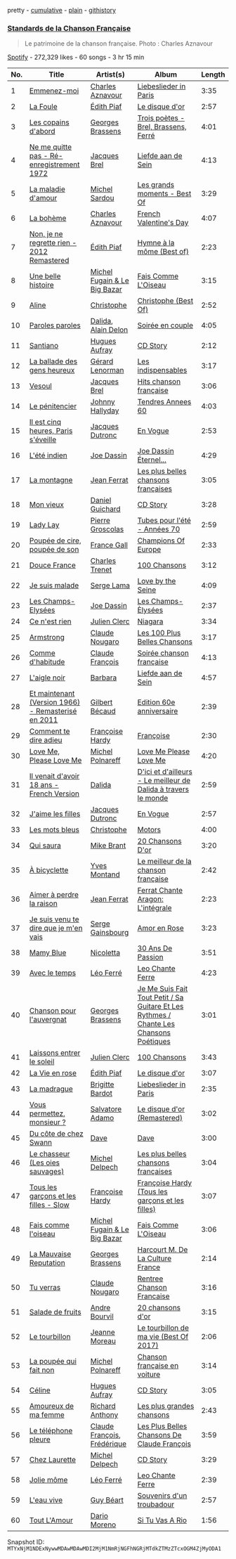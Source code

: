 pretty - [cumulative](/playlists/cumulative/37i9dQZF1DWTypZHlgEy1G.md) - [plain](/playlists/plain/37i9dQZF1DWTypZHlgEy1G) - [githistory](https://github.githistory.xyz/mackorone/spotify-playlist-archive/blob/main/playlists/plain/37i9dQZF1DWTypZHlgEy1G)

### [Standards de la Chanson Française](https://open.spotify.com/playlist/37i9dQZF1DWTypZHlgEy1G)

> Le patrimoine de la chanson française\. Photo : Charles Aznavour

[Spotify](https://open.spotify.com/user/spotify) - 272,329 likes - 60 songs - 3 hr 15 min

| No. | Title | Artist(s) | Album | Length |
|---|---|---|---|---|
| 1 | [Emmenez\-moi](https://open.spotify.com/track/3K0YkxwQ1YMI8hykY1pQeH) | [Charles Aznavour](https://open.spotify.com/artist/2hgP9Ap2tc10R5jrQaEpMT) | [Liebeslieder in Paris](https://open.spotify.com/album/1brB2FXR4rjxbGr4iUCsOB) | 3:35 |
| 2 | [La Foule](https://open.spotify.com/track/4cg3WJEKeNPIBxLv0R1hU5) | [Édith Piaf](https://open.spotify.com/artist/1WPcVNert9hn7mHsPKDn7j) | [Le disque d'or](https://open.spotify.com/album/7Dvjf9rOxGq28HOTSM9Thm) | 2:57 |
| 3 | [Les copains d'abord](https://open.spotify.com/track/0lSIenblkG62s3Dn5F39sw) | [Georges Brassens](https://open.spotify.com/artist/5UWyW1PcEM8coxeqg3RIHr) | [Trois poètes \- Brel, Brassens, Ferré](https://open.spotify.com/album/2QWPQecqQseDhq2kg2t7u2) | 4:01 |
| 4 | [Ne me quitte pas \- Ré\-enregistrement 1972](https://open.spotify.com/track/2H77oG552Yaed5Muyb4QmU) | [Jacques Brel](https://open.spotify.com/artist/4RN2vlFWepLa46qQIU2PHs) | [Liefde aan de Sein](https://open.spotify.com/album/46kE3wBimtaWT8ZdFZMQhy) | 4:13 |
| 5 | [La maladie d'amour](https://open.spotify.com/track/4FVySOaDNqzfuLulRx8EzB) | [Michel Sardou](https://open.spotify.com/artist/0krCd0zVANPv9ryri4T0TO) | [Les grands moments \- Best Of](https://open.spotify.com/album/5dcbZARrQNS1v0rERpLvYy) | 3:29 |
| 6 | [La bohème](https://open.spotify.com/track/5j2Qx8BIDeYehq2u4MtENU) | [Charles Aznavour](https://open.spotify.com/artist/2hgP9Ap2tc10R5jrQaEpMT) | [French Valentine's Day](https://open.spotify.com/album/2EXRbpxMpmkayR5wvAXLh8) | 4:07 |
| 7 | [Non, je ne regrette rien \- 2012 Remastered](https://open.spotify.com/track/6MqxXla8FnO99tgQ9vUHGd) | [Édith Piaf](https://open.spotify.com/artist/1WPcVNert9hn7mHsPKDn7j) | [Hymne à la môme \(Best of\)](https://open.spotify.com/album/02JgvxWwBVPdSqZv5otEJy) | 2:23 |
| 8 | [Une belle histoire](https://open.spotify.com/track/1GdtMDRiaF1EnG2LJpELme) | [Michel Fugain & Le Big Bazar](https://open.spotify.com/artist/5KnLt0VENhwsfmQL3y2nsY) | [Fais Comme L'Oiseau](https://open.spotify.com/album/6u9tEKSghovMOBy9rwTMLn) | 3:15 |
| 9 | [Aline](https://open.spotify.com/track/1OisFIFtnPSR2OkuExhZCv) | [Christophe](https://open.spotify.com/artist/6MmRTVIPIe35OsFqWgRKQJ) | [Christophe \(Best Of\)](https://open.spotify.com/album/152egp6n6k1lD6vyGbApc8) | 2:52 |
| 10 | [Paroles paroles](https://open.spotify.com/track/6TQwGGVZgUnUGjIWnNLPyJ) | [Dalida](https://open.spotify.com/artist/04aQfpx1U1WQEJkrvGs4ig), [Alain Delon](https://open.spotify.com/artist/2e1aRMKieswINolf49MzQ8) | [Soirée en couple](https://open.spotify.com/album/2ztZc25tAbPm2gXEx4rFL4) | 4:05 |
| 11 | [Santiano](https://open.spotify.com/track/3oT7Nr3AySJBuHhwbI2zia) | [Hugues Aufray](https://open.spotify.com/artist/6TOGbRYHQizlf3adIyugol) | [CD Story](https://open.spotify.com/album/3kWiseg5CTaGdHbj5dPiXJ) | 2:12 |
| 12 | [La ballade des gens heureux](https://open.spotify.com/track/2I69iebe4CftqShXyRoIZh) | [Gérard Lenorman](https://open.spotify.com/artist/5yyYswdvKadmf03amOvBDx) | [Les indispensables](https://open.spotify.com/album/5kDBB1VYkmUQdxVlAAuIUB) | 3:17 |
| 13 | [Vesoul](https://open.spotify.com/track/10R5igl5zOKKH7ipqjhakv) | [Jacques Brel](https://open.spotify.com/artist/4RN2vlFWepLa46qQIU2PHs) | [Hits chanson française](https://open.spotify.com/album/3skN1JzAWSzzeeXe6Kxvna) | 3:06 |
| 14 | [Le pénitencier](https://open.spotify.com/track/1Zu1P58I4KcKG1I9oWAImT) | [Johnny Hallyday](https://open.spotify.com/artist/2HALYSe657tNJ1iKVXP2xA) | [Tendres Annees 60](https://open.spotify.com/album/57sYShGrYWTmNO2RJp8DNF) | 4:03 |
| 15 | [Il est cinq heures, Paris s'éveille](https://open.spotify.com/track/1Gw2viJ4XE9hylW4ujtNef) | [Jacques Dutronc](https://open.spotify.com/artist/3ayds6VIVBx3CU5NSNCDbq) | [En Vogue](https://open.spotify.com/album/2nGL73TqdduRKepdcwJvdm) | 2:53 |
| 16 | [L'été indien](https://open.spotify.com/track/7BNeFchpHDCWYSUV4hfU89) | [Joe Dassin](https://open.spotify.com/artist/64LCTpIu9Iji2EPaxxPpxF) | [Joe Dassin Éternel...](https://open.spotify.com/album/3BRgfYZqKjLoqmEt1jZSHa) | 4:29 |
| 17 | [La montagne](https://open.spotify.com/track/6oSUgeameHNriqBxc5OT6r) | [Jean Ferrat](https://open.spotify.com/artist/4GAdDePOvBsOl3n3nVHWpt) | [Les plus belles chansons françaises](https://open.spotify.com/album/1FGF4A3hrzH1YBHTNoVKrU) | 3:05 |
| 18 | [Mon vieux](https://open.spotify.com/track/0BRnXs3uLJF2YVt3giM3S7) | [Daniel Guichard](https://open.spotify.com/artist/0lFr08kPxkwkXfsrHSmPvs) | [CD Story](https://open.spotify.com/album/46GKFEQCo19hb1wwEXuZXT) | 3:28 |
| 19 | [Lady Lay](https://open.spotify.com/track/4kTKQ2FbaxBbxwITd6TbtL) | [Pierre Groscolas](https://open.spotify.com/artist/3RAqlLiVsYkndio9mey84r) | [Tubes pour l'été \- Années 70](https://open.spotify.com/album/72gzaVqKPQ0n1lVwPm8lnu) | 2:59 |
| 20 | [Poupée de cire, poupée de son](https://open.spotify.com/track/46Lyf9Cur09tBVBVA8GMKt) | [France Gall](https://open.spotify.com/artist/22HVxZPA6UhBp8wahxDA6I) | [Champions Of Europe](https://open.spotify.com/album/4Qjpudb7cTQe7BM6UxuHTu) | 2:33 |
| 21 | [Douce France](https://open.spotify.com/track/6FzQAOk2eoaAxUwUFCmXTs) | [Charles Trenet](https://open.spotify.com/artist/4a16JEaHldo5vZuRojtGTZ) | [100 Chansons](https://open.spotify.com/album/73AQ07q3k7WBBHGvVkerd5) | 3:12 |
| 22 | [Je suis malade](https://open.spotify.com/track/62GT0wOiBHAQroGSfDBpMi) | [Serge Lama](https://open.spotify.com/artist/3fR5PRhFohNbxEXDE69pUz) | [Love by the Seine](https://open.spotify.com/album/7zlEGEDe3mOKBYnl3r3wYV) | 4:09 |
| 23 | [Les Champs\-Elysées](https://open.spotify.com/track/4VWbPQUPvLes814r6T11Jz) | [Joe Dassin](https://open.spotify.com/artist/64LCTpIu9Iji2EPaxxPpxF) | [Les Champs\-Èlysées](https://open.spotify.com/album/70VszGJ7SagYgjotM7zvrX) | 2:37 |
| 24 | [Ce n'est rien](https://open.spotify.com/track/0klbnFP6UwMYpUuKjhleKT) | [Julien Clerc](https://open.spotify.com/artist/7gVzeNvBbUpj6PXX5ekCMs) | [Niagara](https://open.spotify.com/album/4PXN6s7jgy76nUzLdPFGvU) | 3:34 |
| 25 | [Armstrong](https://open.spotify.com/track/7GmzPSKSRY0LSBKjGrB18D) | [Claude Nougaro](https://open.spotify.com/artist/115Iq0OjPxUUyWOIiF2pIR) | [Les 100 Plus Belles Chansons](https://open.spotify.com/album/2QHxbssWCKeH0fC0dxBYr1) | 3:17 |
| 26 | [Comme d'habitude](https://open.spotify.com/track/3xYrSVhQgyMqoiEgMUQxfl) | [Claude François](https://open.spotify.com/artist/0P2p1bqVyP2EgqubwjTBUJ) | [Soirée chanson française](https://open.spotify.com/album/36nMIfsZEwbs9XbaH0sCZ7) | 4:13 |
| 27 | [L'aigle noir](https://open.spotify.com/track/6BUmAt5KqUCN74bgXzzrAK) | [Barbara](https://open.spotify.com/artist/4TNiKyCX2oCvdo1sTgHcRw) | [Liefde aan de Sein](https://open.spotify.com/album/46kE3wBimtaWT8ZdFZMQhy) | 4:57 |
| 28 | [Et maintenant \(Version 1966\) \- Remasterisé en 2011](https://open.spotify.com/track/5z3LJpwfI91bj3ogU8l0sk) | [Gilbert Bécaud](https://open.spotify.com/artist/31GFatrHl2ijnS4ZAWA9s0) | [Edition 60e anniversaire](https://open.spotify.com/album/50RvSoNqk5x7zFROrImpIL) | 2:39 |
| 29 | [Comment te dire adieu](https://open.spotify.com/track/1FTq8M2gKNcphtOGBkZbYB) | [Françoise Hardy](https://open.spotify.com/artist/7x3f7c0fBanNlQwpx1255g) | [Françoise](https://open.spotify.com/album/2zGDla1tF61JR61YYdGCby) | 2:30 |
| 30 | [Love Me, Please Love Me](https://open.spotify.com/track/2edyuIOPsZrZLBwnsC1u80) | [Michel Polnareff](https://open.spotify.com/artist/7aKldvGENbL4bj8TCWHuhT) | [Love Me Please Love Me](https://open.spotify.com/album/68clUJF0fZaWSdmcBYKxGH) | 4:20 |
| 31 | [Il venait d'avoir 18 ans \- French Version](https://open.spotify.com/track/0rqikbE6dfd6R8rcR29KJO) | [Dalida](https://open.spotify.com/artist/04aQfpx1U1WQEJkrvGs4ig) | [D'ici et d'ailleurs \- Le meilleur de Dalida à travers le monde](https://open.spotify.com/album/4N8rDc5TXbGctoRkzo9ByU) | 2:59 |
| 32 | [J'aime les filles](https://open.spotify.com/track/196fYCjVMKAQb8uwOWxpUo) | [Jacques Dutronc](https://open.spotify.com/artist/3ayds6VIVBx3CU5NSNCDbq) | [En Vogue](https://open.spotify.com/album/2nGL73TqdduRKepdcwJvdm) | 2:57 |
| 33 | [Les mots bleus](https://open.spotify.com/track/2VQz34Np2ThgYCSrxuDbim) | [Christophe](https://open.spotify.com/artist/6MmRTVIPIe35OsFqWgRKQJ) | [Motors](https://open.spotify.com/album/0HC26Yf2KwkHEheov2DodC) | 4:00 |
| 34 | [Qui saura](https://open.spotify.com/track/3A3LBrCEXGcyUPPBjuaNKl) | [Mike Brant](https://open.spotify.com/artist/1u9tovPnCMYuZiV3EMZqDV) | [20 Chansons D'or](https://open.spotify.com/album/6noK3tB0B6nRxFc4tFcF8h) | 3:20 |
| 35 | [À bicyclette](https://open.spotify.com/track/1TDSN9slx1Js9HNy0lReG0) | [Yves Montand](https://open.spotify.com/artist/5ru2x3pjrNn67D22BRwlFP) | [Le meilleur de la chanson française](https://open.spotify.com/album/64BmDplwBqHHqcBE6veKqE) | 2:42 |
| 36 | [Aimer à perdre la raison](https://open.spotify.com/track/5okI57GiUG0innS360o2bH) | [Jean Ferrat](https://open.spotify.com/artist/4GAdDePOvBsOl3n3nVHWpt) | [Ferrat Chante Aragon: L'intégrale](https://open.spotify.com/album/1zRWFeLiYxPW48gefbBpV5) | 2:23 |
| 37 | [Je suis venu te dire que je m'en vais](https://open.spotify.com/track/2012P5KpZpWAQBbCc13WyR) | [Serge Gainsbourg](https://open.spotify.com/artist/01C9OoXDvCKkGcf735Tcfo) | [Amor en Rose](https://open.spotify.com/album/0qeQ9ZEAMBLAmSEV2pGWQ7) | 3:23 |
| 38 | [Mamy Blue](https://open.spotify.com/track/66GLDVt5iyBBGfoWQ2WmbC) | [Nicoletta](https://open.spotify.com/artist/1XspV6teuaJMwVq0QBXZA0) | [30 Ans De Passion](https://open.spotify.com/album/089iJNvU6GBmyfSmwsReZy) | 3:51 |
| 39 | [Avec le temps](https://open.spotify.com/track/0fTATL5mBWDYYTQgXcKq1r) | [Léo Ferré](https://open.spotify.com/artist/6NB0vY1HQgkUpCBsm5eAvo) | [Leo Chante Ferre](https://open.spotify.com/album/0staVF20KfnK1HCYJLNSsf) | 4:23 |
| 40 | [Chanson pour l'auvergnat](https://open.spotify.com/track/3vIVa1K9qheS4pPh09z6Mf) | [Georges Brassens](https://open.spotify.com/artist/5UWyW1PcEM8coxeqg3RIHr) | [Je Me Suis Fait Tout Petit / Sa Guitare Et Les Rythmes / Chante Les Chansons Poétiques](https://open.spotify.com/album/7mWQW1S5F8AbRj8oe3bmhE) | 3:01 |
| 41 | [Laissons entrer le soleil](https://open.spotify.com/track/6AvB7mysCWrkz1MQK6DdwW) | [Julien Clerc](https://open.spotify.com/artist/7gVzeNvBbUpj6PXX5ekCMs) | [100 Chansons](https://open.spotify.com/album/73oNS199uSvzoib5ib4U8Q) | 3:43 |
| 42 | [La Vie en rose](https://open.spotify.com/track/1p11ncxFQmLmm4TcBkZHJX) | [Édith Piaf](https://open.spotify.com/artist/1WPcVNert9hn7mHsPKDn7j) | [Le disque d'or](https://open.spotify.com/album/7Dvjf9rOxGq28HOTSM9Thm) | 3:07 |
| 43 | [La madrague](https://open.spotify.com/track/0pCGpXFseY2BNwAFiZxEAJ) | [Brigitte Bardot](https://open.spotify.com/artist/1q24xIsAD7JZuVkTLR9TJy) | [Liebeslieder in Paris](https://open.spotify.com/album/1brB2FXR4rjxbGr4iUCsOB) | 2:35 |
| 44 | [Vous permettez, monsieur ?](https://open.spotify.com/track/1zuKBLFQF8xlBcA8VrN3LU) | [Salvatore Adamo](https://open.spotify.com/artist/37r3ZUhErh0QPJENMsAPBG) | [Le disque d'or \(Remastered\)](https://open.spotify.com/album/5W64Efp3Z9rSRRgCncuRRV) | 3:02 |
| 45 | [Du côte de chez Swann](https://open.spotify.com/track/5vuh4FAd5apHmhD85XJOyH) | [Dave](https://open.spotify.com/artist/39Fh4OTce0hxKCiuyB21dg) | [Dave](https://open.spotify.com/album/7n5DNjnkerFIrz6PXleX7o) | 3:00 |
| 46 | [Le chasseur \(Les oies sauvages\)](https://open.spotify.com/track/154SAZkv81CIxMlkBJnOfH) | [Michel Delpech](https://open.spotify.com/artist/4T795JhhCZMWM01DLcX98p) | [Les plus belles chansons françaises](https://open.spotify.com/album/1FGF4A3hrzH1YBHTNoVKrU) | 3:04 |
| 47 | [Tous les garçons et les filles \- Slow](https://open.spotify.com/track/0Yg1hSAUgd2AAneReFOVzS) | [Françoise Hardy](https://open.spotify.com/artist/7x3f7c0fBanNlQwpx1255g) | [Françoise Hardy \(Tous les garçons et les filles\)](https://open.spotify.com/album/0TcP4beTgxQmREuHJ7BBY2) | 3:07 |
| 48 | [Fais comme l'oiseau](https://open.spotify.com/track/5INFljqNxkfUkUajeXtBFh) | [Michel Fugain & Le Big Bazar](https://open.spotify.com/artist/5KnLt0VENhwsfmQL3y2nsY) | [Fais Comme L'Oiseau](https://open.spotify.com/album/6u9tEKSghovMOBy9rwTMLn) | 3:06 |
| 49 | [La Mauvaise Reputation](https://open.spotify.com/track/5P2lfLf5ggpQZLXxY9F6J7) | [Georges Brassens](https://open.spotify.com/artist/5UWyW1PcEM8coxeqg3RIHr) | [Harcourt M\. De La Culture France](https://open.spotify.com/album/35K9eQknPtrjjGQXimgdNm) | 2:14 |
| 50 | [Tu verras](https://open.spotify.com/track/6WgMyVu9ll62mZ9elB46oN) | [Claude Nougaro](https://open.spotify.com/artist/115Iq0OjPxUUyWOIiF2pIR) | [Rentree Chanson Francaise](https://open.spotify.com/album/2CI9gUCfoJyRTsz4GL9QUz) | 3:16 |
| 51 | [Salade de fruits](https://open.spotify.com/track/0b4SLrRBPiUAmhboyd4nZY) | [Andre Bourvil](https://open.spotify.com/artist/5ruLBvB3VLj0yLVxwitU0M) | [20 chansons d'or](https://open.spotify.com/album/5CCyR9a2xbBr12LZ5tFMYi) | 3:15 |
| 52 | [Le tourbillon](https://open.spotify.com/track/0ZRnvyA5MxbgTCfWRw3YU4) | [Jeanne Moreau](https://open.spotify.com/artist/3rbOOc4VJ3BFxQXKppOuQP) | [Le tourbillon de ma vie \(Best Of 2017\)](https://open.spotify.com/album/6gRQtl64VsWWTh26IuNoGP) | 2:06 |
| 53 | [La poupée qui fait non](https://open.spotify.com/track/5SzR9UN3OuhCfRSzzD6H2v) | [Michel Polnareff](https://open.spotify.com/artist/7aKldvGENbL4bj8TCWHuhT) | [Chanson française en voiture](https://open.spotify.com/album/3lTf8Gdj62QOnWaTGkCgvF) | 3:14 |
| 54 | [Céline](https://open.spotify.com/track/56Z7oxfgO0p1dfnd3OEKCX) | [Hugues Aufray](https://open.spotify.com/artist/6TOGbRYHQizlf3adIyugol) | [CD Story](https://open.spotify.com/album/3kWiseg5CTaGdHbj5dPiXJ) | 3:05 |
| 55 | [Amoureux de ma femme](https://open.spotify.com/track/6cT38LHvaN11gThHVVkDee) | [Richard Anthony](https://open.spotify.com/artist/6fhXbgrtC1AffxqI32lPwz) | [Les plus grandes chansons](https://open.spotify.com/album/4F6NYEBMBCvvIuj1RQv2vh) | 2:43 |
| 56 | [Le téléphone pleure](https://open.spotify.com/track/2Wd4Yu2RtYZjSmzLLaghNZ) | [Claude François](https://open.spotify.com/artist/0P2p1bqVyP2EgqubwjTBUJ), [Frédérique](https://open.spotify.com/artist/38dqh4zX6r6OBMW0cjtjSI) | [Les Plus Belles Chansons De Claude François](https://open.spotify.com/album/6ee87DJAkjCghFeSVSCnx5) | 3:59 |
| 57 | [Chez Laurette](https://open.spotify.com/track/0k31WC5q6So3Ey09cIMi9q) | [Michel Delpech](https://open.spotify.com/artist/4T795JhhCZMWM01DLcX98p) | [CD Story](https://open.spotify.com/album/3vlu5v98oGi4Qgj1XvwEgH) | 3:29 |
| 58 | [Jolie môme](https://open.spotify.com/track/0cJSWKB0XV6B4zSFzTtS6b) | [Léo Ferré](https://open.spotify.com/artist/6NB0vY1HQgkUpCBsm5eAvo) | [Leo Chante Ferre](https://open.spotify.com/album/0staVF20KfnK1HCYJLNSsf) | 2:39 |
| 59 | [L'eau vive](https://open.spotify.com/track/1g5MPIG26EjcD2EalLpian) | [Guy Béart](https://open.spotify.com/artist/4DfwtuOinoPWTCOLETBkq7) | [Souvenirs d'un troubadour](https://open.spotify.com/album/3Y3Nir48qezCcwG33Kbvcl) | 2:57 |
| 60 | [Tout L'Amour](https://open.spotify.com/track/3IpN4w5HAStXjJ1PNihtlc) | [Dario Moreno](https://open.spotify.com/artist/39rtUmVAGX9W1e2aXE9YkF) | [Si Tu Vas A Rio](https://open.spotify.com/album/3fuvWRKCCJ5GM9C4DAaQAe) | 1:56 |

Snapshot ID: `MTYxNjM1NDExNywwMDAwMDAwMDI2MjM1NmRjNGFhNGRjMTdkZTMzZTcxOGM4ZjMyODA1`
